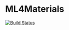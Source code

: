 # ML4Materials

[![Build Status](https://github.com/exAClior/ML4Materials.jl/actions/workflows/CI.yml/badge.svg?branch=main)](https://github.com/exAClior/ML4Materials.jl/actions/workflows/CI.yml?query=branch%3Amain)
